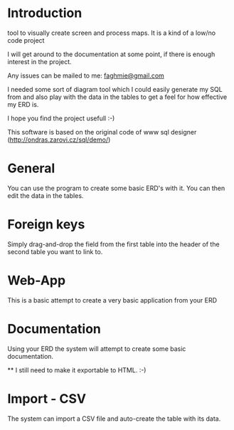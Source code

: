 # Introduction


tool to visually create screen and process maps. It is a kind of a low/no code project

I will get around to the documentation at some point, if there is enough
interest in the project.

Any issues can be mailed to me: faghmie@gmail.com

I needed some sort of diagram tool which I could easily generate my SQL
from and also play with the data in the tables to get a feel for how
effective my ERD is.


I hope you find the project usefull :-)


This software is based on the original code of www sql designer 
(http://ondras.zarovi.cz/sql/demo/)


# General


You can use the program to create some basic ERD's with it.
You can then edit the data in the tables.

# Foreign keys

Simply drag-and-drop the field from the first table into the header
of the second table you want to link to.

# Web-App

This is a basic attempt to create a very basic application from your ERD


# Documentation

Using your ERD the system will attempt to create some basic 
documentation.

** I still need to make it exportable to HTML. :-)


# Import - CSV


The system can import a CSV file and auto-create the table with its data.
